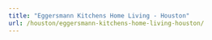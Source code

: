 ```yaml
---
title: "Eggersmann Kitchens Home Living - Houston"
url: /houston/eggersmann-kitchens-home-living-houston/
---
```

